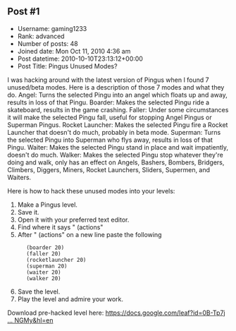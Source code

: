 ## Post #1
- Username: gaming1233
- Rank: advanced
- Number of posts: 48
- Joined date: Mon Oct 11, 2010 4:36 am
- Post datetime: 2010-10-10T23:13:12+00:00
- Post Title: Pingus Unused Modes?

I was hacking around with the latest version of Pingus when I found 7 unused/beta modes.
Here is a description of those 7 modes and what they do.
Angel: Turns the selected Pingu into an angel which floats up and away, results in loss of that Pingu.
Boarder: Makes the selected Pingu ride a skateboard, results in the game crashing.
Faller: Under some circumstances it will make the selected Pingu fall, useful for stopping Angel Pingus or Superman Pingus.
Rocket Launcher: Makes the selected Pingu fire a Rocket Launcher that doesn't do much, probably in beta mode.
Superman: Turns the selected Pingu into Superman who flys away, results in loss of that Pingu.
Waiter: Makes the selected Pingu stand in place and wait impatiently, doesn't do much.
Walker: Makes the selected Pingu stop whatever they're doing and walk, only has an effect on Angels, Bashers, Bombers, Bridgers, Climbers, Diggers, Miners, Rocket Launchers, Sliders, Supermen, and Waiters.

Here is how to hack these unused modes into your levels:

  1. Make a Pingus level.
  2. Save it.
  3. Open it with your preferred text editor.
  4. Find where it says "    (actions"
  5. After "    (actions" on a new line paste the following

```
      (boarder 20)
      (faller 20)
      (rocketlauncher 20)
      (superman 20)
      (waiter 20)
      (walker 20)
```

  6. Save the level.
  7. Play the level and admire your work.  

Download pre-hacked level here: [https://docs.google.com/leaf?id=0B-Tp7j ... NGMy&hl=en](https://docs.google.com/leaf?id=0B-Tp7j4ENOEvMzg5Y2I0ZjktZjhkNy00ZDY3LWFlNDgtOTNhYzg5NWJiNGMy&hl=en)
